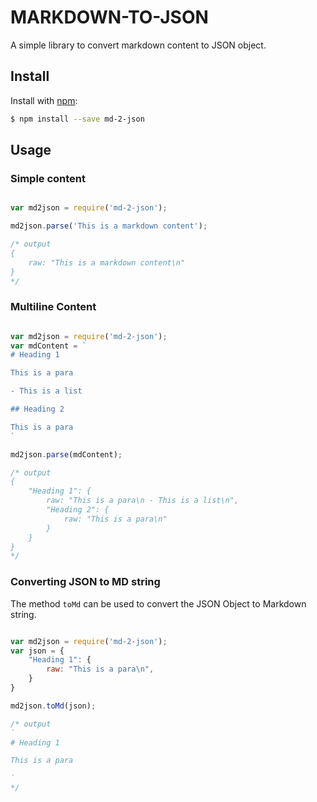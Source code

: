 # MARKDOWN-TO-JSON

A simple library to convert markdown content to JSON object.

## Install

Install with [npm](https://www.npmjs.com/):

```sh
$ npm install --save md-2-json
```

## Usage

### Simple content

```js

var md2json = require('md-2-json');

md2json.parse('This is a markdown content');

/* output
{
    raw: "This is a markdown content\n"
}
*/

```

### Multiline Content

```js

var md2json = require('md-2-json');
var mdContent = `
# Heading 1

This is a para

- This is a list

## Heading 2

This is a para
`

md2json.parse(mdContent);

/* output
{
    "Heading 1": {
        raw: "This is a para\n - This is a list\n",
        "Heading 2": {
            raw: "This is a para\n"
        }
    }
}
*/

```

### Converting JSON to MD string

The method `toMd` can be used to convert the JSON Object to Markdown string.

```js

var md2json = require('md-2-json');
var json = {
    "Heading 1": {
        raw: "This is a para\n",
    }
}

md2json.toMd(json);

/* output
`
# Heading 1

This is a para

`
*/

```

